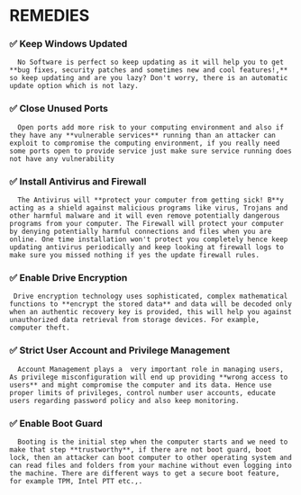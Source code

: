 # REMEDIES

### ✅ Keep Windows Updated

      No Software is perfect so keep updating as it will help you to get **bug fixes, security patches and sometimes new and cool features!,** so keep updating and are you lazy? Don't worry, there is an automatic update option which is not lazy.

### ✅ Close Unused Ports

      Open ports add more risk to your computing environment and also if they have any **vulnerable services** running than an attacker can exploit to compromise the computing environment, if you really need some ports open to provide service just make sure service running does not have any vulnerability

### ✅ Install Antivirus and Firewall

      The Antivirus will **protect your computer from getting sick! B**y acting as a shield against malicious programs like virus, Trojans and other harmful malware and it will even remove potentially dangerous programs from your computer. The Firewall will protect your computer by denying potentially harmful connections and files when you are online. One time installation won't protect you completely hence keep updating antivirus periodically and keep looking at firewall logs to make sure you missed nothing if yes the update firewall rules.

### ✅ Enable Drive Encryption

     Drive encryption technology uses sophisticated, complex mathematical functions to **encrypt the stored data** and data will be decoded only when an authentic recovery key is provided, this will help you against unauthorized data retrieval from storage devices. For example, computer theft.

### ✅ Strict User Account and Privilege Management

      Account Management plays a  very important role in managing users, As privilege misconfiguration will end up providing **wrong access to users** and might compromise the computer and its data. Hence use proper limits of privileges, control number user accounts, educate users regarding password policy and also keep monitoring.

### ✅ Enable Boot Guard

      Booting is the initial step when the computer starts and we need to make that step **trustworthy**, if there are not boot guard, boot lock, then an attacker can boot computer to other operating system and can read files and folders from your machine without even logging into the machine. There are different ways to get a secure boot feature, for example TPM, Intel PTT etc.,.

